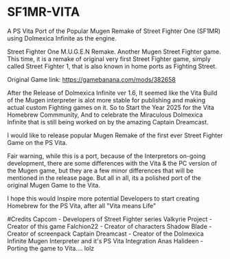 # SF1MR-VITA
A PS Vita Port of the Popular Mugen Remake of Street Fighter One (SF1MR) using Dolmexica Infinite as the engine. 

Street Fighter One M.U.G.E.N Remake.
Another Mugen Street Fighter game. This time, it is a remake of original very first Street Fighter game, simply called Street Fighter 1, that is also known in home ports as Fighting Street. 

Original Game link: https://gamebanana.com/mods/382658

After the Release of Dolmexica Infinite ver 1.6, It seemed like the Vita Build of the Mugen interpreter is alot more stable for publishing and making actual custom Fighting games on it.
So to Start the Year 2025 for the Vita Homebrew Commmunity, And to celebrate the Miraculous Dolmexica Infinite that is still being worked on by the amazing Captain Dreamcast.

I would like to release popular Mugen Remake of the first ever Street Fighter Game on the PS Vita.

Fair warning, while this is a port, because of the Interpretors on-going development, there are some differences with the Vita & the PC version of the Mugen game, but they are a few minor differences that will be mentioned in the release page.
But all in all, its a polished port of the original Mugen Game to the Vita.

I hope this would Inspire more potential Developers to start creating Homebrew for the PS Vita, after all "Vita means Life"


#Credits
Capcom - Developers of Street Fighter series
Valkyrie Project - Creator of this game
Falchion22 - Creator of characters
Shadow Blade - Creator of screenpack
Captain Dreamcast - Creator of the Dolmexica Infinite Mugen Interpreter and it's PS Vita Integration
Anas Halideen - Porting the game to Vita.... lolz  

